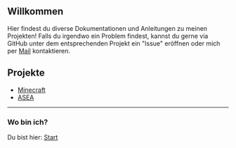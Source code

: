 ## Willkommen

Hier findest du diverse Dokumentationen und Anleitungen zu meinen Projekten!
Falls du irgendwo ein Problem findest, kannst du gerne via GitHub unter dem entsprechenden Projekt ein "Issue" eröffnen oder mich per [Mail](mailto:rafaelurben+github@gmail.com) kontaktieren.

## Projekte

- [Minecraft](/minecraft)
- [ASEA](/pages-asea)



* * *

### Wo bin ich?

Du bist hier: [Start](/)
